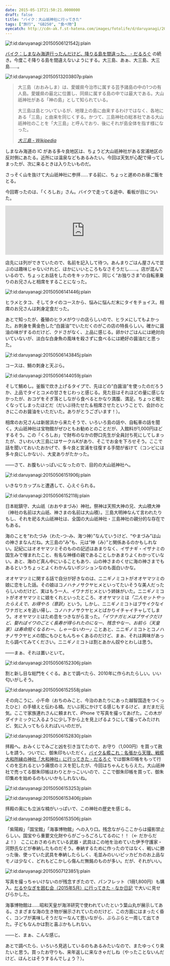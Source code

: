 ```yaml
---
date: 2015-05-13T21:50:21.0000000
draft: false
title: "バイク：大山祇神社に行ってきた"
tags: ["旅行", "GB250", "食べ物"]
eyecatch: http://cdn-ak.f.st-hatena.com/images/fotolife/d/daruyanagi/20150506/20150506121542.jpg
---
```

<p><span itemscope itemtype="http://schema.org/Photograph"><img src="20150506121542.jpg" alt="f:id:daruyanagi:20150506121542j:plain" title="f:id:daruyanagi:20150506121542j:plain" class="hatena-fotolife" itemprop="image"></span></p><p><a href="https://blog.daruyanagi.jp/entry/2015/05/07/131855">&#x30D0;&#x30A4;&#x30AF;&#xFF1A;&#x3057;&#x307E;&#x306A;&#x307F;&#x6D77;&#x9053;&#x884C;&#x3063;&#x305F;&#x3093;&#x3060;&#x3051;&#x3069;&#x3001;&#x964D;&#x308A;&#x308B;&#x5CF6;&#x3092;&#x9593;&#x9055;&#x3063;&#x305F;&#x3002; - &#x3060;&#x308B;&#x308D;&#x3050;</a> の続き。今度こそ降りる島を間違えないようにする。大三島、あぁ、大三島、大三島……。</p><p><span itemscope itemtype="http://schema.org/Photograph"><img src="20150513203807.png" alt="f:id:daruyanagi:20150513203807p:plain" title="f:id:daruyanagi:20150513203807p:plain" class="hatena-fotolife" itemprop="image"></span><br />
</p>

<blockquote cite="http://ja.wikipedia.org/wiki/%E5%A4%A7%E4%B8%89%E5%B3%B6">
<p>大三島（おおみしま）は、愛媛県今治市に属する芸予諸島の中の1つの有人島。愛媛県の最北に位置し、同県に属する島の中では最大である。大山祇神社がある「神の島」として知られている。</p><p>大三島は島とついているが、地理上の島に由来するわけではなく、各地にある「三島」と由来を同じくする。かつて、三島神社の総本社である大山祇神社のことを「大三島」と呼んでおり、後にそれが島全体を指す様になった。</p>

<cite><a href="http://ja.wikipedia.org/wiki/%E5%A4%A7%E4%B8%89%E5%B3%B6">&#x5927;&#x4E09;&#x5CF6; - Wikipedia</a></cite>
</blockquote>
<p>しまなみ海道の IC がある多々良地区は、ちょうど大山祇神社がある宮浦地区の反対側にあたる。近所には温泉などもあるみたい。今回は天気が心配で帰ってしまったが、次に来るときは入りたいものだ。</p><p>さっそく山を抜けて大山祇神社に参拝……する前に、ちょっと遅めのお昼ご飯をとる。</p><p>今回寄ったのは、「くろしお」さん。バイクで走ってる途中、看板が目についた。</p><p><iframe src="https://hatenablog-parts.com/embed?url=http%3A%2F%2Ftabelog.com%2Fehime%2FA3802%2FA380201%2F38001017%2F" title="くろしお (今治市その他/魚介料理・海鮮料理)" class="embed-card embed-webcard" scrolling="no" frameborder="0" style="display: block; width: 100%; height: 155px; max-width: 500px; margin: 10px 0px;"></iframe></p><p>店先には列ができていたので、名前を記入して待つ。あんまりごはん屋さんで並ぶのは趣味じゃないけれど、ほかにいいところもなさそうだし……。店が混んでいるので、ちょっとお話をしたのをキッカケに、同じく“お独りさま”の自転車乗りのお兄さんと相席をすることになった。</p><p><span itemscope itemtype="http://schema.org/Photograph"><img src="20150506141446.jpg" alt="f:id:daruyanagi:20150506141446j:plain" title="f:id:daruyanagi:20150506141446j:plain" class="hatena-fotolife" itemprop="image"></span></p><p>ヒラメとタコ、そしてタイのコースから、悩みに悩んだ末にタイをチョイス。相席のお兄さんは刺身定食だった。</p><p>あとで知ったが、養殖のヒラメがウリの店らしいので、ヒラメにしてもよかった。お刺身を黄金色した“白醤油”でいただくのがこの店の特長らしい。確かに醤油の味がするのだけど、クドさがなく、上品に感じる。卵かけごはんには絶対向いていないが、淡白な白身魚の風味を殺さずに食べるには絶好の醤油だと思った。</p><p><span itemscope itemtype="http://schema.org/Photograph"><img src="20150506143845.jpg" alt="f:id:daruyanagi:20150506143845j:plain" title="f:id:daruyanagi:20150506143845j:plain" class="hatena-fotolife" itemprop="image"></span></p><p>コースは、鯛の刺身と天ぷら。</p><p><span itemscope itemtype="http://schema.org/Photograph"><img src="20150506144059.jpg" alt="f:id:daruyanagi:20150506144059j:plain" title="f:id:daruyanagi:20150506144059j:plain" class="hatena-fotolife" itemprop="image"></span></p><p>そして鯛めし。釜飯で炊き上げるタイプで、先ほどの“白醤油”を使ったのだろうか、上品でタイとコメの甘さをじわっと感じる。見た目はそれほどの量に感じなかったが、おコゲをそぎ落としながら食べるとかなり満腹、満足。ちょっと眠たくなってしまったほどだ（だいぶ待たせた＆相席させたということで、会計のときにこのお醤油をいただいた。ありがとうございます！）。</p><p>相席のお兄さんは新居浜から来たそうで、いろいろ島の話や、自転車の話を聞く。大山祇神社は宝物館がぜひともお勧めとのことだが、入館料が1,000円ほどするそう。この「くろしお」で財布のなかの野口先生が全員討ち死にしてしまったが、さいわい大三島にはサークルKがあり、そこでお金を下ろせそう。ここで話を聞いておいたおかげで、多々良と宮浦を往復する手間が省けて（コンビには多々良にしかない）、大変ありがたかった。</p><p>――さて、お腹もいっぱいになったので、目的の大山祇神社へ。</p><p><span itemscope itemtype="http://schema.org/Photograph"><img src="20150506151906.jpg" alt="f:id:daruyanagi:20150506151906j:plain" title="f:id:daruyanagi:20150506151906j:plain" class="hatena-fotolife" itemprop="image"></span></p><p>いきなりカップルと遭遇して、心えぐられる。</p><p><span itemscope itemtype="http://schema.org/Photograph"><img src="20150506152118.jpg" alt="f:id:daruyanagi:20150506152118j:plain" title="f:id:daruyanagi:20150506152118j:plain" class="hatena-fotolife" itemprop="image"></span></p><p>日本総鎮守、大山祇（おおやまづみ）神社。祭神は天照大神の兄、大山積大神（神社の名前は大山祇、神さまの名前は大山積）。三島大明神なんて言われたりもし、それを祀る大山祇神社は、全国の大山祇神社・三島神社の親分的な存在でもある。</p><p>海のことを“わたづみ（わた-つ-み、海つ神）”なんていうけど、“やまづみ”は山の神さまなんだね。大三島の“み”も、元は“神（み）”と関係あるのかもしれない。記紀にはオオヤマツミそのものの記述はあまりなく、イザナギ・イザナミの国生みで埋まれたこと、有名な神様の親であることしかあまりよくわかっていない。あと、海のど真ん中にいることもあり、山の神さまのくせに海の神さまでもあるというちょっとよくわかんないポジションなのも面白いかな。</p><p>オオヤマツミに関する話で自分が好きなのは、ニニギノミコトがオオヤマツミの娘に恋をした話。その娘はコノハナノサクヤヒメといってたいそうな美人だったらしいのだけど、実はもう一人、イワナガヒメという姉妹がいた。ニニギノミコトがオオヤマツミに娘をくれといったところ、オオヤマツミは<i>「二人セットやったらええで、お得やろ（意訳」</i>という。しかし、ニニギノミコトはブサイクなイワナガヒメを追い帰し、コノハナノサクヤヒメとばかりイチャイチャしてしまう。オオヤマツミはため息をつきながら言った。<i>「イワナガヒメはブサイクだけど、娶ればイワのごとく長寿が得られたのになー、残念やなー、お前ら（天皇家）は寿命短くなるわー、しゃーないわー」</i>ことあと、ニニギノミコトとコノハナノサクヤヒメの間にもひともんちゃくあるのだけど、まぁ、それは興味があったら調べてみてください。ニニギノミコトは割とあかん奴やとわしは思う。</p><p>――まぁ、それは置いといて。</p><p><span itemscope itemtype="http://schema.org/Photograph"><img src="20150506152306.jpg" alt="f:id:daruyanagi:20150506152306j:plain" title="f:id:daruyanagi:20150506152306j:plain" class="hatena-fotolife" itemprop="image"></span></p><p>割と新し目な総門をくぐる。あとで調べたら、2010年に作られたらしい。いい匂いがしそう。</p><p><span itemscope itemtype="http://schema.org/Photograph"><img src="20150506152558.jpg" alt="f:id:daruyanagi:20150506152558j:plain" title="f:id:daruyanagi:20150506152558j:plain" class="hatena-fotolife" itemprop="image"></span></p><p>その向こうに、小千命（おちのみこと、今治のあたりにあった越智国造をつくったひと）の手植えと伝わる楠。だいぶ死にかけてる感じもするけど、まだまだ元気。ここで家族連れさんに頼まれて、iPhone で写真を撮ってあげた。この木がダイナミックに入るように少し下から上を見上げるようにして撮ってみたけれど、気に入ってもらえればいいのだが。</p><p><span itemscope itemtype="http://schema.org/Photograph"><img src="20150506152830.jpg" alt="f:id:daruyanagi:20150506152830j:plain" title="f:id:daruyanagi:20150506152830j:plain" class="hatena-fotolife" itemprop="image"></span></p><p>拝殿へ。おみくじでみごと凶を引き当てたので、お守り（1,000円）を買って赦しを請う。ついでに、御朱印もいただく。<a href="https://blog.daruyanagi.jp/entry/2015/04/16/053928">&#x30D0;&#x30A4;&#x30AF;&#xFF06;&#x8266;&#x3053;&#x308C;&#xFF1A;&#x540D;&#x5F35;&#x304B;&#x3089;&#x5929;&#x7406;&#x3001;&#x6226;&#x8266;&#x5927;&#x548C;&#x6240;&#x7E01;&#x306E;&#x795E;&#x793E;&#x300C;&#x5927;&#x548C;&#x795E;&#x793E;&#x300D;&#x306B;&#x884C;&#x3063;&#x3066;&#x304D;&#x305F; - &#x3060;&#x308B;&#x308D;&#x3050;</a> では御朱印帳をもって行くのを忘れるという痛恨のミスを犯したが、今回はちゃんともらえた。大山祇神社で売ってる御朱印帳はわりとかっこいいので、ここで御朱印帳を買って、御朱印集めを始めるのもいいかもしれないね。</p><p><span itemscope itemtype="http://schema.org/Photograph"><img src="20150506153253.jpg" alt="f:id:daruyanagi:20150506153253j:plain" title="f:id:daruyanagi:20150506153253j:plain" class="hatena-fotolife" itemprop="image"></span></p><p><span itemscope itemtype="http://schema.org/Photograph"><img src="20150506153406.jpg" alt="f:id:daruyanagi:20150506153406j:plain" title="f:id:daruyanagi:20150506153406j:plain" class="hatena-fotolife" itemprop="image"></span></p><p>拝殿の奥にも立派な楠がいっぱいで、この神社の歴史を感じる。</p><p><span itemscope itemtype="http://schema.org/Photograph"><img src="20150506153506.jpg" alt="f:id:daruyanagi:20150506153506j:plain" title="f:id:daruyanagi:20150506153506j:plain" class="hatena-fotolife" itemprop="image"></span></p><p>「紫陽殿」「国宝館」「海事博物館」への入り口。残念ながらここからは撮影禁止らしい。国宝やら重要文化財やらがごっろごろしてるのに！！（← だからだよ！）　ここにおさめられている武器・武具はこの地を治めていた伊予守護家・河野氏などが奉納したものだそう。奉納するために作ったのではなく、戦いに勝った後、使っていた武具を奉納したらしく、毛並みのいいピッカピカのお上品なモノは少なく、どれもどこかしら傷んだ無銘のものが多い。だが、それがいい。</p><p><span itemscope itemtype="http://schema.org/Photograph"><img src="20150507123851.jpg" alt="f:id:daruyanagi:20150507123851j:plain" title="f:id:daruyanagi:20150507123851j:plain" class="hatena-fotolife" itemprop="image"></span></p><p>写真を撮っちゃいけないのが残念すぎたので、パンフレット（1冊1,800円）も購入。<a href="http://nakaji.hatenablog.com/entry/2015/05/13/081300">&#x3060;&#x308B;&#x3084;&#x306A;&#x304E;&#x3092;&#x56F2;&#x3080;&#x4F1A;&#xFF08;2015&#x5E74;5&#x6708;&#xFF09;&#x306B;&#x884C;&#x3063;&#x3066;&#x304D;&#x305F; - &#x306A;&#x304B;&#x65E5;&#x8A18;</a> で大いに見せびらかした。</p><p>海事博物館は……昭和天皇が海洋研究で使われていたという葉山丸が展示してある。さまざまな海の生き物が展示されていたのだけど、この方面にはまったく昏く、コンブが美味しそうだなーなんて思いながら、ぶらぶらと一周して出てきた。子どもなんかは割と喜ぶかもしれない。</p><p>――と、まぁ、こんな感じ。</p><p>あとで調べたら、いろいろ見逃しているのもあるみたいなので、またゆっくり来たいと思う。買ったお守りも、来年返しに来なきゃだしね（やったことないんだけど、ほんとはそうするんでしょう？）。</p>
